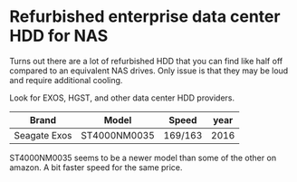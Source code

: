 # Refurbished enterprise data center HDD for NAS

Turns out there are a lot of refurbished HDD that you can find like half off compared to an equivalent NAS drives. Only issue is that they may be loud and require additional cooling.

Look for EXOS, HGST, and other data center HDD providers.

| Brand        | Model        | Speed   | year |
| ------------ | ------------ | ------- | ---- |
| Seagate Exos | ST4000NM0035 | 169/163 | 2016 |

ST4000NM0035 seems to be a newer model than some of the other on amazon. A bit faster speed for the same price.
